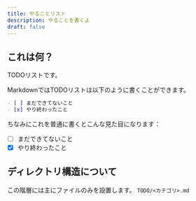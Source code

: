 ```yaml
---
title: やることリスト
description: やることを書くよ
draft: false
---
```

## これは何？
TODOリストです。

MarkdownではTODOリストは以下のように書くことができます。
```markdown
- [ ] まだできてないこと
- [x] やり終わったこと
```

ちなみにこれを普通に書くとこんな見た目になります：
- [ ] まだできてないこと
- [x] やり終わったこと

## ディレクトリ構造について
この階層には主にファイルのみを設置します。
`TODO/<カテゴリ>.md`

